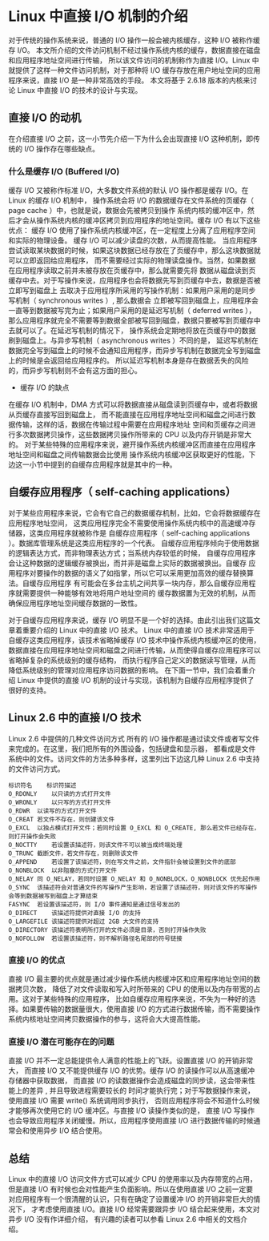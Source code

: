 # Linux 中直接 I/O 机制的介绍

对于传统的操作系统来说，普通的 I/O 操作一般会被内核缓存，这种 I/O 被称作缓存 I/O。
本文所介绍的文件访问机制不经过操作系统内核的缓存，数据直接在磁盘和应用程序地址空间进行传输，
所以该文件访问的机制称作为直接 I/O。Linux 中就提供了这样一种文件访问机制，对于那种将 I/O
缓存存放在用户地址空间的应用程序来说，直接 I/O 是一种非常高效的手段。
本文将基于 2.6.18 版本的内核来讨论 Linux 中直接 I/O 的技术的设计与实现。

## 直接 I/O 的动机

在介绍直接 I/O 之前，这一小节先介绍一下为什么会出现直接 I/O 这种机制，即传统的 I/O 操作存在哪些缺点。

### 什么是缓存 I/O (Buffered I/O)

缓存 I/O 又被称作标准 I/O，大多数文件系统的默认 I/O 操作都是缓存 I/O。在 Linux 的缓存 I/O 机制中，
操作系统会将 I/O 的数据缓存在文件系统的页缓存（ page cache ）中，也就是说，数据会先被拷贝到操作
系统内核的缓冲区中，然后才会从操作系统内核的缓冲区拷贝到应用程序的地址空间。缓存 I/O 有以下这些优点：
缓存 I/O 使用了操作系统内核缓冲区，在一定程度上分离了应用程序空间和实际的物理设备。
缓存 I/O 可以减少读盘的次数，从而提高性能。
当应用程序尝试读取某块数据的时候，如果这块数据已经存放在了页缓存中，那么这块数据就可以立即返回给应用程序，
而不需要经过实际的物理读盘操作。当然，如果数据在应用程序读取之前并未被存放在页缓存中，那么就需要先将
数据从磁盘读到页缓存中去。对于写操作来说，应用程序也会将数据先写到页缓存中去，数据是否被立即写到磁盘上
去取决于应用程序所采用的写操作机制：如果用户采用的是同步写机制（ synchronous writes ）, 那么数据会
立即被写回到磁盘上，应用程序会一直等到数据被写完为止；如果用户采用的是延迟写机制（ deferred writes ），
那么应用程序就完全不需要等到数据全部被写回到磁盘，数据只要被写到页缓存中去就可以了。在延迟写机制的情况下，
操作系统会定期地将放在页缓存中的数据刷到磁盘上。与异步写机制（ asynchronous writes ）不同的是，
延迟写机制在数据完全写到磁盘上的时候不会通知应用程序，而异步写机制在数据完全写到磁盘上的时候是会返回给应用程序的。
所以延迟写机制本身是存在数据丢失的风险的，而异步写机制则不会有这方面的担心。

* 缓存 I/O 的缺点

在缓存 I/O 机制中，DMA 方式可以将数据直接从磁盘读到页缓存中，或者将数据从页缓存直接写回到磁盘上，
而不能直接在应用程序地址空间和磁盘之间进行数据传输，这样的话，数据在传输过程中需要在应用程序地址
空间和页缓存之间进行多次数据拷贝操作，这些数据拷贝操作所带来的 CPU 以及内存开销是非常大的。
对于某些特殊的应用程序来说，避开操作系统内核缓冲区而直接在应用程序地址空间和磁盘之间传输数据会比使用
操作系统内核缓冲区获取更好的性能，下边这一小节中提到的自缓存应用程序就是其中的一种。

## 自缓存应用程序（ self-caching applications）

对于某些应用程序来说，它会有它自己的数据缓存机制，比如，它会将数据缓存在应用程序地址空间，
这类应用程序完全不需要使用操作系统内核中的高速缓冲存储器，这类应用程序就被称作是
自缓存应用程序（ self-caching applications ）。数据库管理系统是这类应用程序的一个代表。
自缓存应用程序倾向于使用数据的逻辑表达方式，而非物理表达方式；当系统内存较低的时候，
自缓存应用程序会让这种数据的逻辑缓存被换出，而并非是磁盘上实际的数据被换出。自缓存
应用程序对要操作的数据的语义了如指掌，所以它可以采用更加高效的缓存替换算法。自缓存应用程序
有可能会在多台主机之间共享一块内存，那么自缓存应用程序就需要提供一种能够有效地将用户地址空间的
缓存数据置为无效的机制，从而确保应用程序地址空间缓存数据的一致性。

对于自缓存应用程序来说，缓存 I/O 明显不是一个好的选择。由此引出我们这篇文章着重要介绍的 Linux 中的直接 I/O 技术。
Linux 中的直接 I/O 技术非常适用于自缓存这类应用程序，该技术省略掉缓存 I/O 技术中操作系统内核缓冲区的使用，
数据直接在应用程序地址空间和磁盘之间进行传输，从而使得自缓存应用程序可以省略掉复杂的系统级别的缓存结构，
而执行程序自己定义的数据读写管理，从而降低系统级别的管理对应用程序访问数据的影响。
在下面一节中，我们会着重介绍 Linux 中提供的直接 I/O 机制的设计与实现，该机制为自缓存应用程序提供了很好的支持。

## Linux 2.6 中的直接 I/O 技术

Linux 2.6 中提供的几种文件访问方式
所有的 I/O 操作都是通过读文件或者写文件来完成的。在这里，我们把所有的外围设备，包括键盘和显示器，
都看成是文件系统中的文件。访问文件的方法多种多样，这里列出下边这几种 Linux 2.6 中支持的文件访问方式。

```
标识符名	标识符描述
O_RDONLY	以只读的方式打开文件
O_WRONLY	以只写的方式打开文件
O_RDWR	以读写的方式打开文件
O_CREAT	若文件不存在，则创建该文件
O_EXCL	以独占模式打开文件；若同时设置 O_EXCL 和 O_CREATE, 那么若文件已经存在，则打开操作会失败
O_NOCTTY	若设置该描述符，则该文件不可以被当成终端处理
O_TRUNC	截断文件，若文件存在，则删除该文件
O_APPEND	若设置了该描述符，则在写文件之前，文件指针会被设置到文件的底部
O_NONBLOCK	以非阻塞的方式打开文件
O_NELAY	同 O_NELAY，若同时设置 O_NELAY 和 O_NONBLOCK，O_NONBLOCK 优先起作用
O_SYNC	该描述符会对普通文件的写操作产生影响，若设置了该描述符，则对该文件的写操作会等到数据被写到磁盘上才算结束
FASYNC	若设置该描述符，则 I/O 事件通知是通过信号发出的
O_DIRECT	该描述符提供对直接 I/O 的支持
O_LARGEFILE	该描述符提供对超过 2GB 大文件的支持
O_DIRECTORY	该描述符表明所打开的文件必须是目录，否则打开操作失败
O_NOFOLLOW	若设置该描述符，则不解析路径名尾部的符号链接
```

### 直接 I/O 的优点

直接 I/O 最主要的优点就是通过减少操作系统内核缓冲区和应用程序地址空间的数据拷贝次数，
降低了对文件读取和写入时所带来的 CPU 的使用以及内存带宽的占用。这对于某些特殊的应用程序，
比如自缓存应用程序来说，不失为一种好的选择。如果要传输的数据量很大，使用直接 I/O
的方式进行数据传输，而不需要操作系统内核地址空间拷贝数据操作的参与，这将会大大提高性能。

### 直接 I/O 潜在可能存在的问题

直接 I/O 并不一定总能提供令人满意的性能上的飞跃。设置直接 I/O 的开销非常大，
而直接 I/O 又不能提供缓存 I/O 的优势。缓存 I/O 的读操作可以从高速缓冲存储器中获取数据，
而直接 I/O 的读数据操作会造成磁盘的同步读，这会带来性能上的差异 , 并且导致进程需要较长的
时间才能执行完；对于写数据操作来说，使用直接 I/O 需要 write() 系统调用同步执行，
否则应用程序将会不知道什么时候才能够再次使用它的 I/O 缓冲区。与直接 I/O 读操作类似的是，
直接 I/O 写操作也会导致应用程序关闭缓慢。所以，应用程序使用直接 I/O 进行数据传输的时候通常会和使用异步 I/O 结合使用。

## 总结

Linux 中的直接 I/O 访问文件方式可以减少 CPU 的使用率以及内存带宽的占用，
但是直接 I/O 有时候也会对性能产生负面影响。所以在使用直接 I/O 之前一定要
对应用程序有一个很清醒的认识，只有在确定了设置缓冲 I/O 的开销非常巨大的情况下，
才考虑使用直接 I/O。直接 I/O 经常需要跟异步 I/O 结合起来使用，本文对异步 I/O 没有作详细介绍，
有兴趣的读者可以参看 Linux 2.6 中相关的文档介绍。